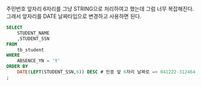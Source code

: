 주민번호 앞자리 6자리를 그냥 STRING으로 처리하여고 했는데 그럼 너무 복잡해진다.  
그래서 앞자리를 DATE 날짜타입으로 변경하고 사용하면 된다.

```sql
SELECT
    STUDENT_NAME
    ,STUDENT_SSN
FROM
    tb_student
WHERE
    ABSENCE_YN = 'Y'
ORDER BY
    DATE(LEFT(STUDENT_SSN,6)) DESC # 민증 앞 6자리 날짜로 => 041222-3124648 ->2004-12-22
;
```
